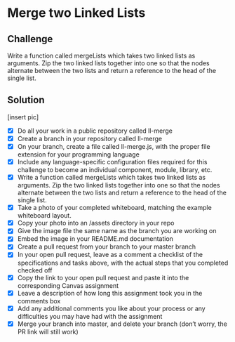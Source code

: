 # Merge two Linked Lists

## Challenge

Write a function called mergeLists which takes two linked lists as arguments. Zip the two linked lists together into one so that the nodes alternate between the two lists and return a reference to the head of the single list. 

## Solution
[insert pic]


- [x] Do all your work in a public repository called ll-merge
- [x] Create a branch in your repository called ll-merge
- [x] On your branch, create a file called ll-merge.js, with the proper file extension for your programming language
- [x] Include any language-specific configuration files required for this challenge to become an individual component, module, library, etc.
- [x] Write a function called mergeLists which takes two linked lists as arguments. Zip the two linked lists together into one so that the nodes alternate between the two lists and return a reference to the head of the single list. 
- [x] Take a photo of your completed whiteboard, matching the example whiteboard layout.
- [x] Copy your photo into an /assets directory in your repo
- [x] Give the image file the same name as the branch you are working on
- [x] Embed the image in your README.md documentation
- [x] Create a pull request from your branch to your master branch
- [x] In your open pull request, leave as a comment a checklist of the specifications and tasks above, with the actual steps that you completed checked off
- [x] Copy the link to your open pull request and paste it into the corresponding Canvas assignment
- [x] Leave a description of how long this assignment took you in the comments box
- [x] Add any additional comments you like about your process or any difficulties you may have had with the assignment
- [x] Merge your branch into master, and delete your branch (don’t worry, the PR link will still work)